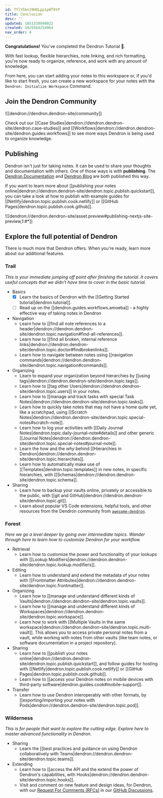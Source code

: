 ```yaml
---
id: TflY5kn29HOLpp1pWT9tP
title: Conclusion
desc: ''
updated: 1651330996022
created: 1625564254964
nav_order: 4
---
```


**Congratulations!** You've completed the Dendron Tutorial 🙌.

With fast lookup, flexible hierarchies, note linking, and rich formatting, you're now ready to organize, reference, and work with any amount of knowledge.

From here, you can start adding your notes to this workspace or, if you'd like to start fresh, you can create a new workspace for your notes with the `Dendron: Initialize Workspace` Command.

## Join the Dendron Community

![[dendron://dendron.dendron-site/community]]

Check out our [[Case Studies|dendron://dendron.dendron-site/dendron.case-studies]] and [[Workflows|dendron://dendron.dendron-site/dendron.guides.workflows]] to see more ways Dendron is being used to organize knowledge.

## Publishing

Dendron isn't just for taking notes. It can be used to share your thoughts and documentation with others. One of those ways is with **publishing**. The [Dendron Documentation](https://wiki.dendron.so) and [Dendron Blog](https://blog.dendron.so) are both published this way.

If you want to learn more about [[publishing your notes online|dendron://dendron.dendron-site/dendron.topic.publish.quickstart]], you can take a look at how to publish with example guides for [[Netlify|dendron.topic.publish.cook.netlify]] or [[GitHub Pages|dendron.topic.publish.cook.github]].

![[dendron://dendron.dendron-site/asset.preview#publishing-nextjs-site-preview,1:#*]]

## Explore the full potential of Dendron

There is much more that Dendron offers. When you're ready, learn more about our additional features.

### Trail

_This is your immediate jumping off point after finishing the tutorial. It covers useful concepts that we didn't have time to cover in the basic tutorial._

- Basics
    - [x] Learn the basics of Dendron with the [[Getting Started tutorial|dendron.tutorial]].
    - [ ] Read up on the [[dendron.guides.workflows.amoeba]] - a highly effective way of taking notes in Dendron
- Navigation
    - Learn how to [[find all note references to a header|dendron://dendron.dendron-site/dendron.topic.navigation#find-all-references]].
    - Learn how to [[find all broken, internal reference links|dendron://dendron.dendron-site/dendron.topic.doctor#findbrokenlinks]].
    - Learn how to navigate between notes using [[navigation commands|dendron://dendron.dendron-site/dendron.topic.navigation#commands]].
- Organizing
    - Learn to expand your organization beyond hierarchies by [[using tags|dendron://dendron.dendron-site/dendron.topic.tags]].
    - Learn how to [[tag other Users|dendron://dendron.dendron-site/dendron.topic.users]] in your notes.
    - Learn how to [[manage and track tasks with special Task Notes|dendron://dendron.dendron-site/dendron.topic.tasks]].
    - Learn how to quickly take notes that may not have a home quite yet, like a scratchpad, using [[Scratch Notes|dendron://dendron.dendron-site/dendron.topic.special-notes#scratch-note]].
    - Learn how to log your activities with [[Daily Journal Notes|dendron.topic.daily-journal-note#details]] and other generic [[Journal Notes|dendron://dendron.dendron-site/dendron.topic.special-notes#journal-note]].
    - Learn the _how_ and the _why_ behind [[Hierarchies in Dendron|dendron://dendron.dendron-site/dendron.topic.hierarchies]].
    - Learn how to automatically make use of [[Templates|dendron.topic.templates]] in new notes, in specific hierarchies, with [[Schemas|dendron://dendron.dendron-site/dendron.topic.schema]].
- Sharing
    - Learn how to backup your vaults online, privately or accessible to the public, with [[git and GitHub|dendron://dendron.dendron-site/dendron.topic.git]].
    - Learn about popular VS Code extensions, helpful tools, and other resources from the Dendron community from [`awesome-dendron`](https://github.com/dendronhq/awesome-dendron/).

### Forest

_Here we go a level deeper by going over intermediate topics. Wander through here to learn how to customize Dendron for your workflow._

- Retrieval
    - Learn how to customize the power and functionality of your lookups with [[Lookup Modifiers|dendron://dendron.dendron-site/dendron.topic.lookup.modifiers]].
- Editing
    - Learn how to understand and extend the metadata of your notes with [[Frontmatter Attributes|dendron://dendron.dendron-site/dendron.topic.frontmatter]].
- Organizing
    - Learn how to [[manage and understand different kinds of Vaults|dendron://dendron.dendron-site/dendron.topic.vaults]].
    - Learn how to [[manage and understand different kinds of Workspaces|dendron://dendron.dendron-site/dendron.topic.workspace]].
    - Learn how to work with [[Multiple Vaults in the same workspace|dendron://dendron.dendron-site/dendron.topic.multi-vault]]. This allows you to access private personal notes from a vault, while working with notes from other vaults (like team notes, or software documentation in a project repository).
- Sharing
    - Learn how to [[publish your notes online|dendron://dendron.dendron-site/dendron.topic.publish.quickstart]], and follow guides for hosting with [[Netlify|dendron.topic.publish.cook.netlify]] or [[GitHub Pages|dendron.topic.publish.cook.github]].
    - Learn how to [[access your Dendron notes on mobile devices with third-party software|dendron.guides.cook#mobile-support]].
- Transfer
    - Learn how to use Dendron interoperably with other formats, by [[exporting/importing your notes with Pods|dendron://dendron.dendron-site/dendron.topic.pod]].

### Wilderness

_This is for people that want to explore the cutting edge. Explore here to master advanced functionality in Dendron._

- Sharing
    - Learn the [[best practices and guidance on using Dendron collaboratively with Teams|dendron://dendron.dendron-site/dendron.topic.teams]].
- Extending
    - Learn how to [[access the API and the extend the power of Dendron's capabilities, with Hooks|dendron://dendron.dendron-site/dendron.topic.hooks]].
    - Visit and comment on new feature and design ideas, for Dendron, with our [Request For Comments (RFCs)](https://docs.dendron.so/notes/f143ca38-dcc6-4cd3-b84b-997aec1160ef/) in our [GitHub Discussions](https://github.com/dendronhq/dendron/discussions).
